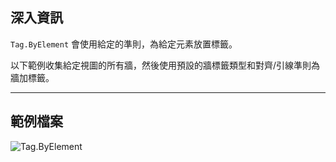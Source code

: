 ## 深入資訊
`Tag.ByElement` 會使用給定的準則，為給定元素放置標籤。

以下範例收集給定視圖的所有牆，然後使用預設的牆標籤類型和對齊/引線準則為牆加標籤。
___
## 範例檔案

![Tag.ByElement](./Revit.Elements.Tag.ByElement_img.jpg)
